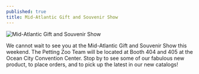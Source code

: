 ```yaml
---
published: true
title: Mid-Atlantic Gift and Souvenir Show
---
```

![Mid-Atlantic Gift and Souvenir Show](/static/uploads/blog-midatlantic-header.jpg)

We cannot wait to see you at the Mid-Atlantic Gift and Souvenir Show this weekend. The Petting Zoo Team will be located at Booth 404 and 405 at the Ocean City Convention Center. Stop by to see some of our fabulous new product, to place orders, and to pick up the latest in our new catalogs!
